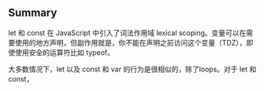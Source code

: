 ## Summary

let 和 const 在 JavaScript 中引入了词法作用域 lexical scoping。变量可以在需要使用的地方声明，但副作用就是，你不能在声明之前访问这个变量（TDZ），即使使用安全的运算符比如 typeof。

大多数情况下，let 以及 const 和 var 的行为是很相似的，除了loops。对于 let 和 const，

